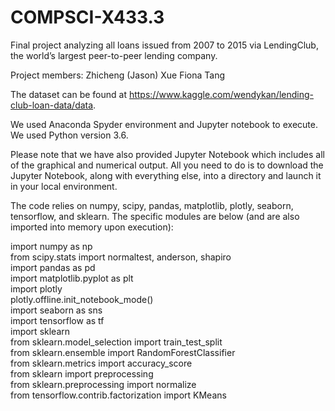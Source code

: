 # COMPSCI-X433.3

Final project analyzing all loans issued from 2007 to 2015 via LendingClub, the world’s largest peer-to-peer lending company.

Project members: 
Zhicheng (Jason) Xue
Fiona Tang

The dataset can be found at https://www.kaggle.com/wendykan/lending-club-loan-data/data.

We used Anaconda Spyder environment and Jupyter notebook to execute. We used Python version 3.6.

Please note that we have also provided Jupyter Notebook which includes all of the graphical and numerical output. All you need to do is to download the Jupyter Notebook, along with everything else, into a directory and launch it in your local environment.

The code relies on numpy, scipy, pandas, matplotlib, plotly, seaborn, tensorflow, and sklearn. The specific modules are below (and are also imported into memory upon execution):

import numpy as np <br />
from scipy.stats import normaltest, anderson, shapiro <br />
import pandas as pd <br />
import matplotlib.pyplot as plt <br />
import plotly <br />
plotly.offline.init_notebook_mode() <br />
import seaborn as sns <br />
import tensorflow as tf <br />
import sklearn <br />
from sklearn.model_selection import train_test_split <br />
from sklearn.ensemble import RandomForestClassifier <br />
from sklearn.metrics import accuracy_score <br />
from sklearn import preprocessing <br />
from sklearn.preprocessing import normalize <br />
from tensorflow.contrib.factorization import KMeans <br />
